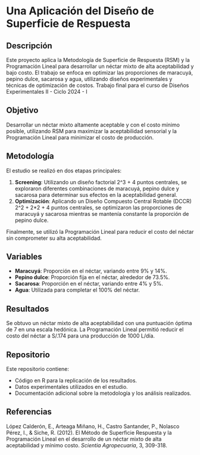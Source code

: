 # Una Aplicación del Diseño de Superficie de Respuesta

## Descripción
Este proyecto aplica la Metodología de Superficie de Respuesta (RSM) y la Programación Lineal para desarrollar un néctar mixto de alta aceptabilidad y bajo costo. El trabajo se enfoca en optimizar las proporciones de maracuyá, pepino dulce, sacarosa y agua, utilizando diseños experimentales y técnicas de optimización de costos. 
Trabajo final para el curso de Diseños Experimentales II - Ciclo 2024 - I

## Objetivo
Desarrollar un néctar mixto altamente aceptable y con el costo mínimo posible, utilizando RSM para maximizar la aceptabilidad sensorial y la Programación Lineal para minimizar el costo de producción.

## Metodología
El estudio se realizó en dos etapas principales:
1. **Screening**: Utilizando un diseño factorial 2^3 + 4 puntos centrales, se exploraron diferentes combinaciones de maracuyá, pepino dulce y sacarosa para determinar sus efectos en la aceptabilidad general.
2. **Optimización**: Aplicando un Diseño Compuesto Central Rotable (DCCR) 2^2 + 2*2 + 4 puntos centrales, se optimizaron las proporciones de maracuyá y sacarosa mientras se mantenía constante la proporción de pepino dulce.

Finalmente, se utilizó la Programación Lineal para reducir el costo del néctar sin comprometer su alta aceptabilidad.

## Variables
- **Maracuyá**: Proporción en el néctar, variando entre 9% y 14%.
- **Pepino dulce**: Proporción fija en el néctar, alrededor de 73.5%.
- **Sacarosa**: Proporción en el néctar, variando entre 4% y 5%.
- **Agua**: Utilizada para completar el 100% del néctar.

## Resultados
Se obtuvo un néctar mixto de alta aceptabilidad con una puntuación óptima de 7 en una escala hedónica. La Programación Lineal permitió reducir el costo del néctar a S/.174 para una producción de 1000 L/día.

## Repositorio
Este repositorio contiene:
- Código en R para la replicación de los resultados.
- Datos experimentales utilizados en el estudio.
- Documentación adicional sobre la metodología y los análisis realizados.

## Referencias
López Calderón, E., Arteaga Miñano, H., Castro Santander, P., Nolasco Pérez, I., & Siche, R. (2012). El Método de Superficie Respuesta y la Programación Lineal en el desarrollo de un néctar mixto de alta aceptabilidad y mínimo costo. *Scientia Agropecuaria*, 3, 309-318.
